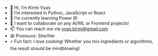 - 👋 Hi, I’m Kirmi Vyas
- 👀 I’m interested in Python, JavaScript or React
- 🌱 I’m currently learning Power BI
- 💞️ I want to collaborate on any AI/ML or Frontend projects!
- 📫 You can reach me via vyas.kirmi@gmail.com
- 😄 Pronouns: She/Her
- ⚡ Fun fact: I love cooking! Whether you mix ingredients or algorithms, the result should be mindblowing!

